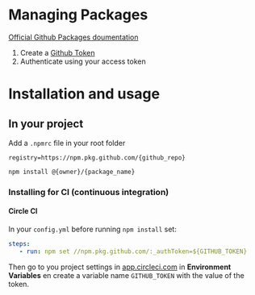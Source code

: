 # Managing Packages

[Official Github Packages doumentation](https://help.github.com/en/packages)

1. Create a [Github Token](https://github.com/settings/tokens)
1. Authenticate using your access token

# Installation and usage

## In your project

Add a `.npmrc` file in your root folder

```
registry=https://npm.pkg.github.com/{github_repo}
```

```
npm install @{owner}/{package_name}
```

### Installing for CI (continuous integration)
 
#### Circle CI

In your `config.yml` before running `npm install` set:

 ```yaml
steps:
    - run: npm set //npm.pkg.github.com/:_authToken=${GITHUB_TOKEN}
 ```

Then go to you project settings in [app.circleci.com](https://app.circleci.com/projects) in __Environment Variables__ en create a variable name `GITHUB_TOKEN` with the value of the token.
